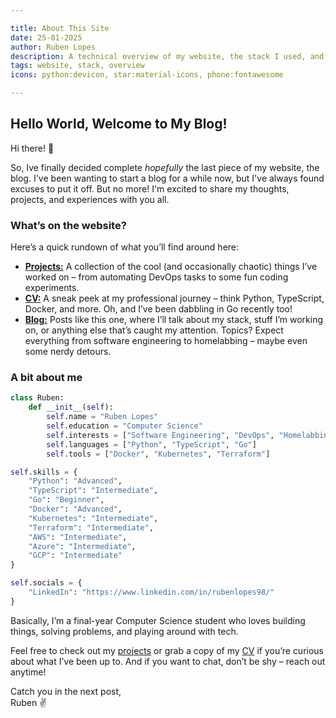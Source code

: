 ```yaml
---

title: About This Site
date: 25-01-2025
author: Ruben Lopes  
description: A technical overview of my website, the stack I used, and what you can expect to find here.  
tags: website, stack, overview
icons: python:devicon, star:material-icons, phone:fontawesome

---
```


## Hello World, Welcome to My Blog!

Hi there! 👋

So, Ive finally decided complete *hopefully* the last piece of my website, the blog. I've been wanting to start a blog for a while now, but I've always found excuses to put it off. But no more! I'm excited to share my thoughts, projects, and experiences with you all.

### What’s on the website?  
Here’s a quick rundown of what you’ll find around here:  

- [**Projects:**](/#/projects) A collection of the cool (and occasionally chaotic) things I’ve worked on – from automating DevOps tasks to some fun coding experiments.  
- [**CV:**](/#/CV) A sneak peek at my professional journey – think Python, TypeScript, Docker, and more. Oh, and I’ve been dabbling in Go recently too!  
- [**Blog:**](/#/blog) Posts like this one, where I’ll talk about my stack, stuff I’m working on, or anything else that’s caught my attention. Topics? Expect everything from software engineering to homelabbing – maybe even some nerdy detours.  

### A bit about me  

```python
class Ruben:
    def __init__(self):
        self.name = "Ruben Lopes"
        self.education = "Computer Science"
        self.interests = ["Software Engineering", "DevOps", "Homelabbing"]
        self.languages = ["Python", "TypeScript", "Go"]
        self.tools = ["Docker", "Kubernetes", "Terraform"]
```  

```python
self.skills = {
    "Python": "Advanced",
    "TypeScript": "Intermediate",
    "Go": "Beginner",
    "Docker": "Advanced",
    "Kubernetes": "Intermediate",
    "Terraform": "Intermediate",
    "AWS": "Intermediate",
    "Azure": "Intermediate",
    "GCP": "Intermediate"
}
```  

```python
self.socials = {
    "LinkedIn": "https://www.linkedin.com/in/rubenlopes98/"
}
```  


Basically, I’m a final-year Computer Science student who loves building things, solving problems, and playing around with tech.  

Feel free to check out my [projects](/#/projects) or grab a copy of my [CV](/#/CV) if you’re curious about what I’ve been up to. And if you want to chat, don’t be shy – reach out anytime!  

Catch you in the next post,  
Ruben ✌️  